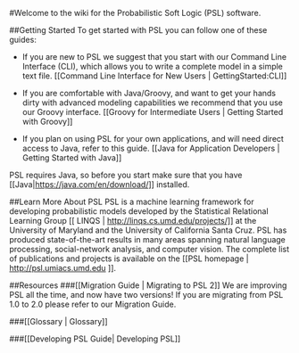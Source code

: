 #Welcome to the wiki for the Probabilistic Soft Logic (PSL) software. 


##Getting Started
To get started with PSL you can follow one of these guides: 
- If you are new to PSL we suggest that you start with our Command Line Interface (CLI), which allows you to write a complete model in a simple text file. [[Command Line Interface for New Users | GettingStarted:CLI]] 

<Beginning PSL for New Users
CLI for New Users
Basic PSL for Beginners GettingStarted:CLI>

- If you are comfortable with Java/Groovy, and want to get your hands dirty with advanced modeling capabilities we recommend that you use our Groovy interface. [[Groovy for Intermediate Users | Getting Started with Groovy]] 

<Or Groovy for People with Programming Background
PSL for Users with Coding Experience
Intermediate PSL for Programmers GettingStarted:Groovy>

- If you plan on using PSL for your own applications, and will need direct access to Java, refer to this guide.
[[Java for Application Developers | Getting Started with Java]] 
<Advanced PSL for Application Developers GettingStarted:Java
PSL for Application Developers>

PSL requires Java, so before you start make sure that you have [[Java|https://java.com/en/download/]] installed. 

##Learn More About PSL
PSL is a machine learning framework for developing probabilistic models developed by the Statistical Relational Learning Group [[ LINQS | http://linqs.cs.umd.edu/projects/]] at the University of Maryland and the University of California Santa Cruz. PSL has produced state-of-the-art results in many areas spanning natural language processing, social-network analysis, and computer vision. The complete list of publications and projects is available on the [[PSL homepage | http://psl.umiacs.umd.edu ]].

##Resources
###[[Migration Guide | Migrating to PSL 2]]
We are improving PSL all the time, and now have two versions! If you are migrating from PSL 1.0 to 2.0 please refer to our Migration Guide.

###[[Glossary | Glossary]]

###[[Developing PSL Guide| Developing PSL]]











